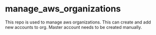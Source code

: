 # manage_aws_organizations
This repo is used to manage aws organizations. This can create and add new accounts to org. Master account needs to be created manually.

